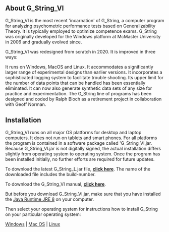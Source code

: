 ## About G_String_VI
G_String_VI is the most recent 'incarnation' of G_String, a computer program for analyzing psychometric performance tests based on Generalizability Theory. It is typically employed to optimize competence exams. G_String was originally developed for the Windows platform at McMaster University in 2006 and gradually evolved since.

G_String_VI was redesigned from scratch in 2020. It is improved in three ways:

It runs on Windows, MacOS and Linux.
It accommodates a significantly larger range of experimental designs than earlier versions.
It incorporates a sophisticated logging system to facilitate trouble shooting.
Its upper limit for the number of data points that can be handled has been essentially eliminated.
It can now also generate synthetic data sets of any size for practice and experimentation.
The G_String line of programs has been designed and coded by Ralph Bloch as a retirement project in collaboration with Geoff Norman.


## Installation
G_String_VI runs on all major OS platforms for desktop and laptop computers. It does not run on tablets and smart phones. For all platforms the program is contained in a software package called 'G_String_VI.jar. Because G_String_VI.jar is not digitally signed, the actual installation differs slightly from operating system to operating system. Once the program has been installed initially, no further efforts are required for future updates.

To download the latest G_String_L.jar file, [**click here**](../../../releases/tag/v2). The name of the downloaded file includes the build-number.

To download the G_String_VI manual, [**click here**](../Support/Manual.pdf).

But before you download G_String_VI.jar, make sure that you have installed the [Java Runtime JRE 8](https://www.java.com/en/download/manual.jsp) on your computer.

Then select your operating system for instructions how to install G_String on your particular operating system:

[Windows](../Support/win.md)  |  [Mac OS](../Support/mac.md)  |  [Linux](../Support/lin.md)



